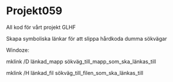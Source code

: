 Projekt059
==========
All kod för vårt projekt
GLHF


Skapa symboliska länkar för att slippa hårdkoda dumma sökvägar

Windoze:

mklink /D länkad_mapp sökväg_till_mapp_som_ska_länkas_till

mklink /H länkad_fil sökväg_till_filen_som_ska_länkas_till
